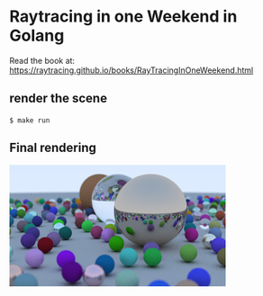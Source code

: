 # Raytracing in one Weekend in Golang

Read the book at: 
https://raytracing.github.io/books/RayTracingInOneWeekend.html

## render the scene

```
$ make run
```

## Final rendering

![final rendering](./final_result.jpg)